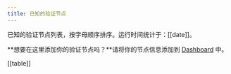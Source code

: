 ```yaml
---
title: 已知的验证节点
---
```


已知的验证节点列表，按字母顺序排序。运行时间统计于：[[date]]。

**想要在这里添加你的验证节点吗？**请将你的节点信息添加到 [Dashboard](https://github.com/stellar/dashboard/blob/master/common/nodes.js) 中。

[[table]]
